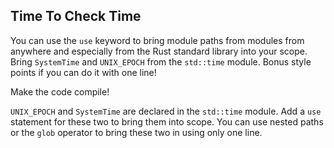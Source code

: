 ﻿## Time To Check Time

You can use the `use` keyword to bring module paths from modules from anywhere
and especially from the Rust standard library into your scope.
Bring `SystemTime` and `UNIX_EPOCH`
from the `std::time` module. Bonus style points if you can do it with one line!


Make the code compile! 

<div class="hint">

`UNIX_EPOCH` and `SystemTime` are declared in the `std::time` module. Add a `use` statement
for these two to bring them into scope. You can use nested paths or the `glob`
operator to bring these two in using only one line.

</div>

